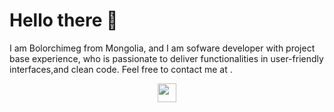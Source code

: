 # Hello there 👋 
I am Bolorchimeg from Mongolia, and I am sofware developer with project base experience, who is passionate to deliver functionalities in user-friendly interfaces,and clean code. 
Feel free to contact me at . 

<p align='center'>
<a href="#"><img height="30" src="https://github.com/WaylonWalker/WaylonWalker/blob/main/icon/linkedin.png?raw=true" src="https://www.linkedin.com/in/bolorchimeg-munkhbold/"></a>
</p>


